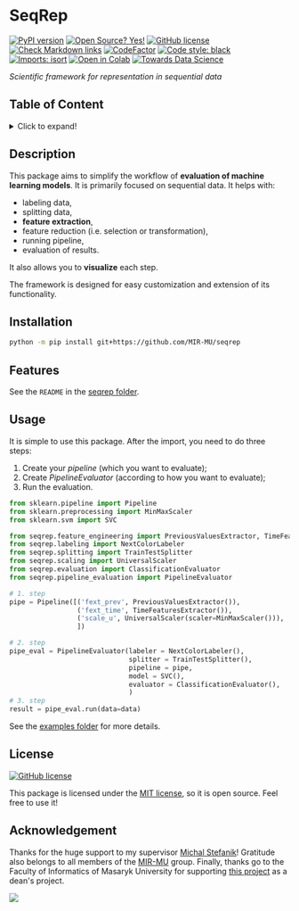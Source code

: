 # SeqRep
[![PyPI version](https://badge.fury.io/py/seqrep.svg)](https://badge.fury.io/py/seqrep)
[![Open Source? Yes!](https://badgen.net/badge/Open%20Source%20%3F/Yes%21/blue?icon=github)](https://github.com/Naereen/badges/)
[![GitHub license](https://img.shields.io/github/license/Naereen/StrapDown.js.svg)](LICENSE)
[![Check Markdown links](https://github.com/MIR-MU/seqrep/actions/workflows/markdown-link-check.yml/badge.svg)](https://github.com/MIR-MU/seqrep/actions/workflows/markdown-link-check.yml)
[![CodeFactor](https://www.codefactor.io/repository/github/mir-mu/seqrep/badge/main)](https://www.codefactor.io/repository/github/mir-mu/seqrep/overview/main)
[![Code style: black](https://img.shields.io/badge/code%20style-black-000000.svg)](https://github.com/psf/black)
[![Imports: isort](https://img.shields.io/badge/%20imports-isort-%231674b1?style=flat&labelColor=ef8336)](https://pycqa.github.io/isort/)
[![Open in Colab](https://colab.research.google.com/assets/colab-badge.svg)](https://colab.research.google.com/github/MIR-MU/seqrep/blob/main/examples/ClassificationExample-ApplePrice.ipynb)
[![Towards Data Science](https://img.shields.io/badge/Towards%20Data%20Science-black?style=flat&logo=medium&logoColor=white)](https://towardsdatascience.com/seqrep-simple-framework-for-ml-workflow-2eec279b25b0)

*Scientific framework for representation in sequential data*


## Table of Content
<details>
<summary>Click to expand!</summary>

- [SeqRep](#seqrep)
    - [Table of Content](#table-of-content)
    - [Description](#description)
    - [Installation](#installation)
    - [Features](#features)
    - [Usage](#usage)
    - [License](#license)
    - [Acknowledgement](#acknowledgement)
</details>


## Description

This package aims to simplify the workflow of **evaluation of machine learning models**. It is primarily focused on sequential data. It helps with:

- labeling data,
- splitting data,
- **feature extraction**,
- feature reduction (i.e. selection or transformation),
- running pipeline,
- evaluation of results.

It also allows you to **visualize** each step.

The framework is designed for easy customization and extension of its functionality.


## Installation

```bash
python -m pip install git+https://github.com/MIR-MU/seqrep
```


## Features
See the `README` in the [seqrep folder](seqrep).


## Usage

It is simple to use this package. After the import, you need to do three steps:

1. Create your *pipeline* (which you want to evaluate);
2. Create *PipelineEvaluator* (according to how you want to evaluate);
3. Run the evaluation.

```python
from sklearn.pipeline import Pipeline
from sklearn.preprocessing import MinMaxScaler
from sklearn.svm import SVC

from seqrep.feature_engineering import PreviousValuesExtractor, TimeFeaturesExtractor
from seqrep.labeling import NextColorLabeler
from seqrep.splitting import TrainTestSplitter
from seqrep.scaling import UniversalScaler
from seqrep.evaluation import ClassificationEvaluator
from seqrep.pipeline_evaluation import PipelineEvaluator

# 1. step
pipe = Pipeline([('fext_prev', PreviousValuesExtractor()),
                 ('fext_time', TimeFeaturesExtractor()),
                 ('scale_u', UniversalScaler(scaler=MinMaxScaler())),
                 ])

# 2. step
pipe_eval = PipelineEvaluator(labeler = NextColorLabeler(),
                              splitter = TrainTestSplitter(),
                              pipeline = pipe,
                              model = SVC(),
                              evaluator = ClassificationEvaluator(),
                              )
# 3. step
result = pipe_eval.run(data=data)
```
See the [examples folder](examples) for more details.


## License
[![GitHub license](https://img.shields.io/github/license/Naereen/StrapDown.js.svg)](LICENSE)

This package is licensed under the [MIT license](LICENSE), so it is open source. Feel free to use it!


## Acknowledgement

Thanks for the huge support to my supervisor [Michal Stefanik](https://github.com/stefanik12)! Gratitude also belongs to all members of the [MIR-MU](https://github.com/MIR-MU/) group. Finally, thanks go to the Faculty of Informatics of Masaryk University for supporting [this project](https://www.muni.cz/en/research/projects/58471) as a dean's project.

[![](https://img.shields.io/badge/back%20to%20top-%E2%86%A9-blue)](#seqrep)

